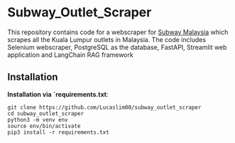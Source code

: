 # Subway_Outlet_Scraper
This repository contains code for a webscraper for [Subway Malaysia](https://www.subway.com.my/find-a-subway) which scrapes all the Kuala Lumpur outlets in Malaysia. The code includes Selenium webscraper, PostgreSQL as the database, FastAPI, Streamlit web application and LangChain RAG framework

## Installation
**Installation via** **`requirements.txt**:
```
git clone https://github.com/Lucaslim00/subway_outlet_scraper
cd subway_outlet_scraper
python3 -m venv env
source env/bin/activate
pip3 install -r requirements.txt
